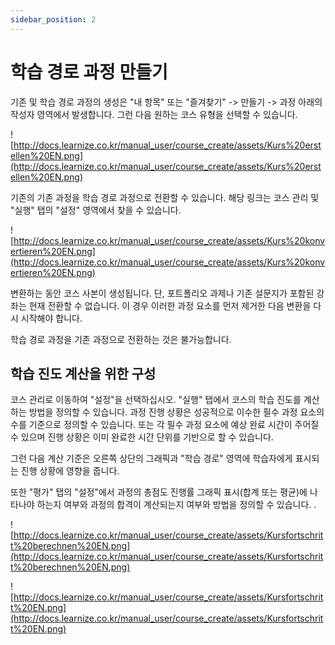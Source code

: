 ```yaml
---
sidebar_position: 2
---
```


# 학습 경로 과정 만들기

기존 및 학습 경로 과정의 생성은 "내 항목" 또는 "즐겨찾기" -> 만들기 -> 과정 아래의 작성자 영역에서 발생합니다. 그런 다음 원하는 코스 유형을 선택할 수 있습니다.

![http://docs.learnize.co.kr/manual_user/course_create/assets/Kurs%20erstellen%20EN.png](http://docs.learnize.co.kr/manual_user/course_create/assets/Kurs%20erstellen%20EN.png)

기존의 기존 과정을 학습 경로 과정으로 전환할 수 있습니다. 해당 링크는 코스 관리 및 "실행" 탭의 "설정" 영역에서 찾을 수 있습니다.

![http://docs.learnize.co.kr/manual_user/course_create/assets/Kurs%20konvertieren%20EN.png](http://docs.learnize.co.kr/manual_user/course_create/assets/Kurs%20konvertieren%20EN.png)

변환하는 동안 코스 사본이 생성됩니다. 단, 포트폴리오 과제나 기존 설문지가 포함된 강좌는 현재 전환할 수 없습니다. 이 경우 이러한 과정 요소를 먼저 제거한 다음 변환을 다시 시작해야 합니다.

학습 경로 과정을 기존 과정으로 전환하는 것은 불가능합니다.

## 학습 진도 계산을 위한 구성

코스 관리로 이동하여 "설정"을 선택하십시오. "실행" 탭에서 코스의 학습 진도를 계산하는 방법을 정의할 수 있습니다. 과정 진행 상황은 성공적으로 이수한 필수 과정 요소의 수를 기준으로 정의할 수 있습니다. 또는 각 필수 과정 요소에 예상 완료 시간이 주어질 수 있으며 진행 상황은 이미 완료한 시간 단위를 기반으로 할 수 있습니다.

그런 다음 계산 기준은 오른쪽 상단의 그래픽과 "학습 경로" 영역에 학습자에게 표시되는 진행 상황에 영향을 줍니다.

또한 "평가" 탭의 "설정"에서 과정의 총점도 진행률 그래픽 표시(합계 또는 평균)에 나타나야 하는지 여부와 과정의 합격이 계산되는지 여부와 방법을 정의할 수 있습니다. .

![http://docs.learnize.co.kr/manual_user/course_create/assets/Kursfortschritt%20berechnen%20EN.png](http://docs.learnize.co.kr/manual_user/course_create/assets/Kursfortschritt%20berechnen%20EN.png)

![http://docs.learnize.co.kr/manual_user/course_create/assets/Kursfortschritt%20EN.png](http://docs.learnize.co.kr/manual_user/course_create/assets/Kursfortschritt%20EN.png)